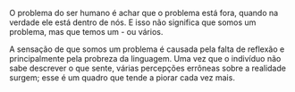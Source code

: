 O problema do ser humano é achar que o problema está fora, quando na verdade ele está dentro de nós. E isso não significa que somos um problema, mas que temos um - ou vários. 

A sensação de que somos um problema é causada pela falta de reflexão e principalmente pela probreza da linguagem. Uma vez que o indivíduo não sabe descrever o que sente, várias percepções errôneas sobre a realidade surgem; esse é um quadro que tende a piorar cada vez mais. 